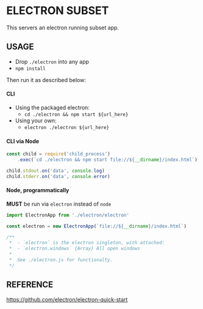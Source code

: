 # ELECTRON SUBSET
This servers an electron running subset app.

## USAGE
- Drop `./electron` into any app
- `npm install`

Then run it as described below:

#### CLI

- Using the packaged electron:
    - `cd ./electron && npm start ${url_here}`
- Using your own:
    - `electron ./electron ${url_here}`


#### CLI via Node

```js
const child = require('child_process')
    .exec(`cd ./electron && npm start file://${__dirname}/index.html`)

child.stdout.on('data', console.log)
child.stderr.on('data', console.error)
```

#### Node, programmatically

**MUST** be run via `electron` instead of `node`

```js
import ElectronApp from './electron/electron'

const electron = new ElectronApp(`file://${__dirname}/index.html`)

/**
 *  - `electron` is the electron singleton, with attached:
 *  - `electron.windows` {Array} All open windows
 *
 *  See ./electron.js for functionalty.
 */
```

## REFERENCE
https://github.com/electron/electron-quick-start
